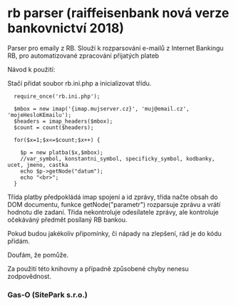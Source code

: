 # rb parser (raiffeisenbank nová verze bankovnictví 2018)

Parser pro emaily z RB. Slouží k rozparsování e-mailů z Internet Bankingu RB, pro automatizované zpracování přijatých plateb

Návod k použití:

Stačí přidat soubor rb.ini.php a inicializovat třídu.

```
  require_once('rb.ini.php');
  
  $mbox = new imap('{imap.mujserver.cz}', 'muj@email.cz', 'mojeHesloKEmailu');
  $headers = imap_headers($mbox);  
  $count = count($headers);
 
  for($x=1;$x<=$count;$x++) {
    
    $p = new platba($x,$mbox);
    //var_symbol, konstantni_symbol, specificky_symbol, kodbanky, ucet, jmeno, castka
    echo $p->getNode("datum");
    echo "<br>";
  }
```
Třída platby předpokládá imap spojení a id zprávy, třída načte obsah do DOM documentu, funkce getNode("parametr") rozparsuje zprávu a vrátí hodnotu dle zadaní. Třida nekontroluje odesílatele zprávy, ale kontroluje očekáváný předmět posílaný RB bankou.

Pokud budou jakékoliv připomínky, či nápady na zlepšení, rád je do kódu přidám.

Doufám, že pomůže.

Za použití této knihovny a případně způsobené chyby nenesu zodpovědnost.

### Gas-O (SitePark s.r.o.)
